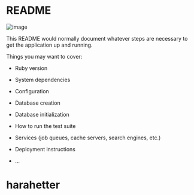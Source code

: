 # README

![image](https://user-images.githubusercontent.com/64732255/89917607-f29c6500-dc33-11ea-88e0-285e5fcc753e.png)

This README would normally document whatever steps are necessary to get the
application up and running.

Things you may want to cover:

* Ruby version

* System dependencies

* Configuration

* Database creation

* Database initialization

* How to run the test suite

* Services (job queues, cache servers, search engines, etc.)

* Deployment instructions

* ...
# harahetter
